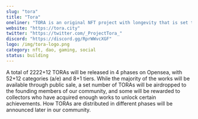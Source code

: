 ```yaml
---
slug: "tora"
title: "Tora"
oneliner: "TORA is an original NFT project with longevity that is set to dominate the crypto-world and inspire new ways for collectors to interact with the community."
website: "https://tora.city"
twitter: "https://twitter.com/_ProjectTora_"
discord: "https://discord.gg/RprWWvcXGF"
logo: /img/tora-logo.png
category: nft, dao, gaming, social
status: building
---
```


A total of 2222+12 TORAs will be released in 4 phases on Opensea, with 52+12 categories (a/e) and 8+1 tiers. While the majority of the works will be available through public sale, a set number of TORAs will be airdropped to the founding members of our community, and some will be rewarded to collectors who have acquired enough works to unlock certain achievements. How TORAs are distributed in different phases will be announced later in our community.
